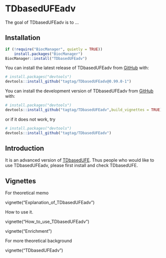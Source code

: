 
<!-- README.md is generated from README.Rmd. Please edit that file -->

# TDbasedUFEadv

<!-- badges: start -->
<!-- badges: end -->

The goal of TDbasedUFEadv is to …

## Installation



``` r
if (!require("BiocManager", quietly = TRUE))
    install.packages("BiocManager")
BiocManager::install("TDbasedUFEadv")
```

You can install the latest release of TDbasedUFEadv from
[GitHub](https://github.com/) with:

``` r
# install.packages("devtools")
devtools::install_github("tagtag/TDbasedUFEadv@0.99.0-1")
```

You can install the development version of TDbasedUFEadv from
[GitHub](https://github.com/) with:

``` r
# install.packages("devtools")
devtools::install_github("tagtag/TDbasedUFEadv",build_vignettes = TRUE)
```

or if it does not work, try

``` r
# install.packages("devtools")
devtools::install_github("tagtag/TDbasedUFEadv")
```

## Introduction

It is an advanced version of
[TDbasedUFE](https://bioconductor.org/packages/devel/bioc/html/TDbasedUFE.html).
Thus people who would like to use TDbasedUFEadv, please first install
and check TDbasedUFE.

## Vignettes

For theoretical memo

vignette(“Explanation_of_TDbasedUFEadv”)

How to use it.

vignette(“How_to_use_TDbasedUFEadv”)

vignette(“Enrichment”)

For more theoretical background

vignette(“TDbasedUFEadv”)
